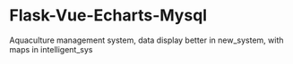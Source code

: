 # Flask-Vue-Echarts-Mysql
Aquaculture management system, data display better in new_system, with maps in intelligent_sys 
